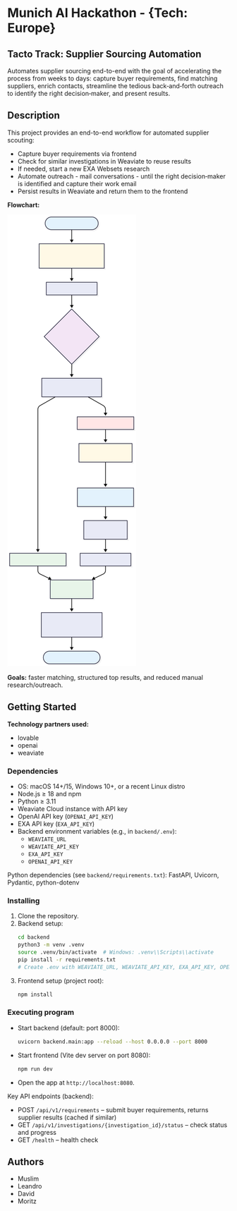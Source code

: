 # Munich AI Hackathon - {Tech: Europe}

## Tacto Track: Supplier Sourcing Automation

Automates supplier sourcing end-to-end with the goal of accelerating the process from weeks to days: capture buyer requirements, find matching suppliers, enrich contacts, streamline the tedious back‑and‑forth outreach to identify the right decision‑maker, and present results.

## Description

This project provides an end-to-end workflow for automated supplier scouting:

- Capture buyer requirements via frontend
- Check for similar investigations in Weaviate to reuse results
- If needed, start a new EXA Websets research
- Automate outreach - mail conversations - until the right decision‑maker is identified and capture their work email
- Persist results in Weaviate and return them to the frontend

**Flowchart:**

![End-to-end flow diagram](public/flowchart.svg)

**Goals:** faster matching, structured top results, and reduced manual research/outreach.

## Getting Started

**Technology partners used:**
- lovable
- openai 
- weaviate 

### Dependencies

- OS: macOS 14+/15, Windows 10+, or a recent Linux distro
- Node.js ≥ 18 and npm
- Python ≥ 3.11
- Weaviate Cloud instance with API key
- OpenAI API key (`OPENAI_API_KEY`)
- EXA API key (`EXA_API_KEY`)
- Backend environment variables (e.g., in `backend/.env`):
  - `WEAVIATE_URL`
  - `WEAVIATE_API_KEY`
  - `EXA_API_KEY`
  - `OPENAI_API_KEY`

Python dependencies (see `backend/requirements.txt`): FastAPI, Uvicorn, Pydantic, python-dotenv

### Installing

1. Clone the repository.
2. Backend setup:
   ```bash
   cd backend
   python3 -m venv .venv
   source .venv/bin/activate  # Windows: .venv\\Scripts\\activate
   pip install -r requirements.txt
   # Create .env with WEAVIATE_URL, WEAVIATE_API_KEY, EXA_API_KEY, OPENAI_API_KEY
   ```
3. Frontend setup (project root):
   ```bash
   npm install
   ```

### Executing program

- Start backend (default: port 8000):
  ```bash
  uvicorn backend.main:app --reload --host 0.0.0.0 --port 8000
  ```

- Start frontend (Vite dev server on port 8080):
  ```bash
  npm run dev
  ```

- Open the app at `http://localhost:8080`.

Key API endpoints (backend):

- POST `/api/v1/requirements` – submit buyer requirements, returns supplier results (cached if similar)
- GET `/api/v1/investigations/{investigation_id}/status` – check status and progress
- GET `/health` – health check

## Authors

- Muslim
- Leandro 
- David
- Moritz
